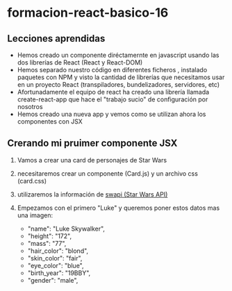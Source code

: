 # formacion-react-basico-16

## Lecciones aprendidas

* Hemos creado un componente diréctamernte en javascript usando las dos librerías de React (React y React-DOM)
* Hemos separado nuestro código en diferentes ficheros , instalado paquetes con NPM y visto la cantidad de librerías que necesitamos usar en un proyecto React (transpiladores, bundelizadores, servidores, etc)
* Afortunadamente el equipo de react ha creado una librería llamada create-react-app que hace el "trabajo sucio" de configuración por nosotros
* Hemos creado una nueva app y vemos como se utilizan ahora los componentes con JSX


## Crerando mi pruimer componente JSX

1) Vamos a crear una card de personajes de Star Wars 

2) necesitaremos crear un componente (Card.js) y un archivo css (card.css)

3) utilizaremos la información de [swapi (Star Wars API)](https://swapi.co/)

4) Empezamos con el primero "Luke" y queremos poner estos datos mas una imagen:
    * "name": "Luke Skywalker",
    * "height": "172",
    * "mass": "77",
    * "hair_color": "blond",
    * "skin_color": "fair",
    * "eye_color": "blue",
    * "birth_year": "19BBY",
    * "gender": "male",
